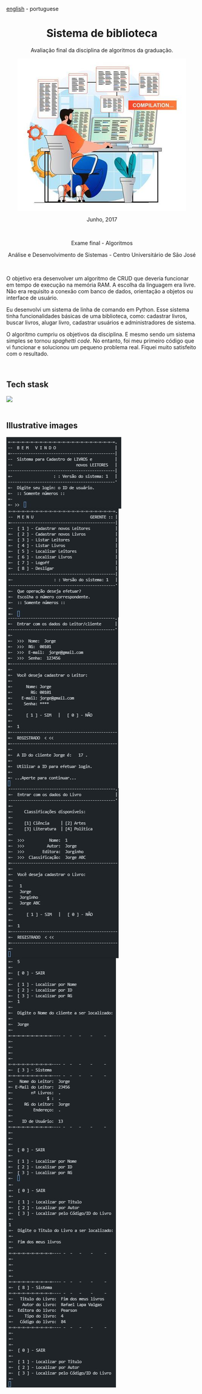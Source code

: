 <!-- LANGUAGE -->
<!-- LANGUAGE -->
<!-- LANGUAGE -->
[english](README.md) -
portuguese
<br>  


<!-- HEADER -->
<!-- HEADER -->
<!-- HEADER -->
<h1 align="center">Sistema de biblioteca</h1>
<p align="center">Avaliação final da disciplina de algoritmos da graduação.</p>

<p align="center">
        <img    style="margin: auto; display: block;"
                src="../../resources/logo.jpg"/>
</p>


<!-- DATE -->
<!-- DATE -->
<!-- DATE -->
<p align="center">
        <span>Junho</span>,
        <span>2017</span></p>
<br>


<!-- LOCAL -->
<!-- LOCAL -->
<!-- LOCAL -->
<p align="center">
        <span>Exame final</span> -
        <span>Algoritmos</span></p>
<p align="center">
        <span>Análise e Desenvolvimento de Sistemas</span> -
        <span>Centro Universitário de São José</span></p>
<br>


<!-- TEXT -->
<!-- TEXT -->
<!-- TEXT -->
<!-- goals -->
<!--  just objectives, no results or opinions.-->
<p align="left">O objetivo era desenvolver um algoritmo de CRUD que deveria funcionar em tempo de execução na memória RAM. A escolha da linguagem era livre. Não era requisito a conexão com banco de dados, orientação a objetos ou interface de usuário.</p>
<!-- results -->
<!-- just results, no objectives or opinions -->
<p align="left">Eu desenvolvi um sistema de linha de comando em Python. Esse sistema tinha funcionalidades básicas de uma biblioteca, como: cadastrar livros, buscar livros, alugar livro, cadastrar usuários e administradores de sistema.</p>
<!-- conclusion -->
<!-- just opinions, no objectives or results -->
<p align="left">O algoritmo cumpriu os objetivos da disciplina. E mesmo sendo um sistema simples se tornou <i>spaghetti code</i>. No entanto, foi meu primeiro código que vi funcionar e solucionou um pequeno problema real. Fiquei muito satisfeito com o resultado.</p>
<br>

<!-- TECH -->
<!-- TECH -->
<!-- TECH -->
## Tech stask
<div style="display: flex; justify-content: left;">
<a href="https://www.python.org/">
        <img    style="margin-right: 15px;"
                src="https://img.shields.io/badge/Python-14354C?style=for-the-badge&logo=python&logoColor=white"/>
</a>
</div>
<br>


<!-- IMAGES -->
<!-- IMAGES -->
<!-- IMAGES -->
## Illustrative images

<!-- ### Image title -->
<div>
        <img    style="margin: 0; display: block;"
        src="resources/libsys_app0.jpg"/>
</div>
<div>
        <img    style="margin: 0; display: block;"
        src="resources/libsys_app1.jpg"/>
<div>
</div>
        <img    style="margin: 0; display: block;"
        src="resources/libsys_app2.jpg"/>
<div>
</div>
        <img    style="margin: 0; display: block;"
        src="resources/libsys_app3.jpg"/>
<div>
</div>
        <img    style="margin: 0; display: block;"
        src="resources/libsys_app4.jpg"/>
<div>
</div>
        <img    style="margin: 0; display: block;"
        src="resources/libsys_app5.jpg"/>
</div>